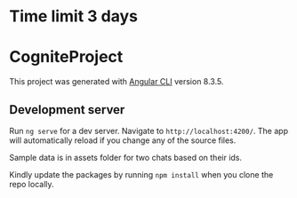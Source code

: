 # Time limit 3 days


# CogniteProject

This project was generated with [Angular CLI](https://github.com/angular/angular-cli) version 8.3.5.

## Development server

Run `ng serve` for a dev server. Navigate to `http://localhost:4200/`. The app will automatically reload if you change any of the source files.

Sample data is in assets folder for two chats based on their ids.

Kindly update the packages by running `npm install` when you clone the repo locally. 
